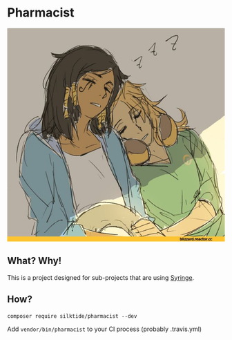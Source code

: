 # Pharmacist

![Pharmercy](/pharmercy.jpg?raw=true)

## What? Why!

This is a project designed for sub-projects that are using [Syringe](https://github.com/silktide/syringe).

## How?

`composer require silktide/pharmacist --dev`

Add `vendor/bin/pharmacist` to your CI process (probably .travis.yml)
